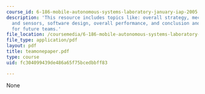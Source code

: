 ```yaml
---
course_id: 6-186-mobile-autonomous-systems-laboratory-january-iap-2005
description: 'This resource includes topics like: overall strategy, mechanical design
  and sensors, software design, overall performance, and conclusion and suggestion
  for future teams.'
file_location: /coursemedia/6-186-mobile-autonomous-systems-laboratory-january-iap-2005/fc304099439de486a65f75bcedbbff83_teamonepaper.pdf
file_type: application/pdf
layout: pdf
title: teamonepaper.pdf
type: course
uid: fc304099439de486a65f75bcedbbff83

---
```

None
